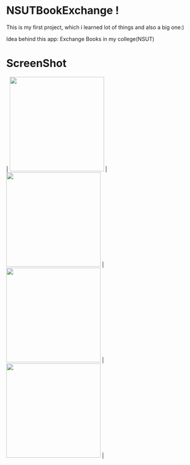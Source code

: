 # NSUTBookExchange ! 
This is my first project, which i learned lot of things and also a big one:)

Idea behind this app:
Exchange Books in my college(NSUT)


# ScreenShot
| <img src="https://raw.githubusercontent.com/therealsanjeev/NSUTBookExchange/master/Photos/Screenshot_20200206-014318.png" width="250"> | <img src="https://raw.githubusercontent.com/therealsanjeev/NSUTBookExchange/master/Photos/Screenshot_20200206-014313.png" width="250"> |<img src="https://raw.githubusercontent.com/therealsanjeev/NSUTBookExchange/master/Photos/Screenshot_20200206-014323.png" width="250"> |
<img src="https://raw.githubusercontent.com/therealsanjeev/NSUTBookExchange/master/Photos/Screenshot_20200206-015425.png" width="250"> |
